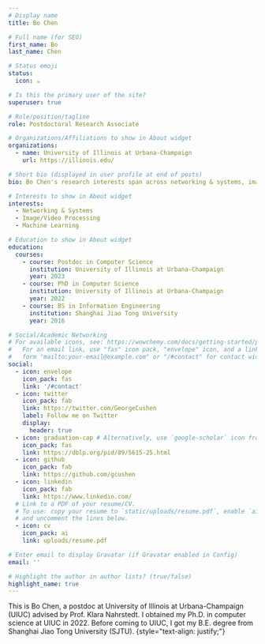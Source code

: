 ```yaml
---
# Display name
title: Bo Chen

# Full name (for SEO)
first_name: Bo
last_name: Chen

# Status emoji
status:
  icon: ☕️

# Is this the primary user of the site?
superuser: true

# Role/position/tagline
role: Postdoctoral Research Associate

# Organizations/Affiliations to show in About widget
organizations:
  - name: University of Illinois at Urbana-Champaign
    url: https://illinois.edu/

# Short bio (displayed in user profile at end of posts)
bio: Bo Chen's research interests span across networking & systems, image/video processing, and machine learning.

# Interests to show in About widget
interests:
  - Networking & Systems
  - Image/Video Processing
  - Machine Learning

# Education to show in About widget
education:
  courses:
    - course: Postdoc in Computer Science
      institution: University of Illinois at Urbana-Champaign
      year: 2023
    - course: PhD in Computer Science
      institution: University of Illinois at Urbana-Champaign
      year: 2022
    - course: BS in Information Engineering
      institution: Shanghai Jiao Tong University
      year: 2016

# Social/Academic Networking
# For available icons, see: https://wowchemy.com/docs/getting-started/page-builder/#icons
#   For an email link, use "fas" icon pack, "envelope" icon, and a link in the
#   form "mailto:your-email@example.com" or "/#contact" for contact widget.
social:
  - icon: envelope
    icon_pack: fas
    link: '/#contact'
  - icon: twitter
    icon_pack: fab
    link: https://twitter.com/GeorgeCushen
    label: Follow me on Twitter
    display:
      header: true
  - icon: graduation-cap # Alternatively, use `google-scholar` icon from `ai` icon pack
    icon_pack: fas
    link: https://dblp.org/pid/89/5615-25.html
  - icon: github
    icon_pack: fab
    link: https://github.com/gcushen
  - icon: linkedin
    icon_pack: fab
    link: https://www.linkedin.com/
  # Link to a PDF of your resume/CV.
  # To use: copy your resume to `static/uploads/resume.pdf`, enable `ai` icons in `params.yaml`,
  # and uncomment the lines below.
  - icon: cv
    icon_pack: ai
    link: uploads/resume.pdf

# Enter email to display Gravatar (if Gravatar enabled in Config)
email: ''

# Highlight the author in author lists? (true/false)
highlight_name: true
---
```


This is Bo Chen, a postdoc at University of Illinois at Urbana-Champaign (UIUC) advised by Prof. Klara Nahrstedt. I obtained my Ph.D. in computer science at UIUC in 2022. Before coming to UIUC, I got my B.E. degree from Shanghai Jiao Tong University (SJTU).
{style="text-align: justify;"}
